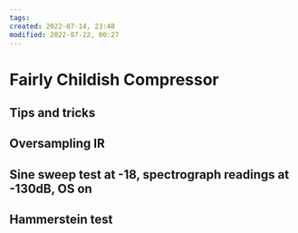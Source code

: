 ```yaml
---
tags: 
created: 2022-07-14, 23:48
modified: 2022-07-22, 00:27
---
```


# Fairly Childish Compressor

## Tips and tricks

## Oversampling IR

## Sine sweep test at -18, spectrograph readings at -130dB, OS on

## Hammerstein test